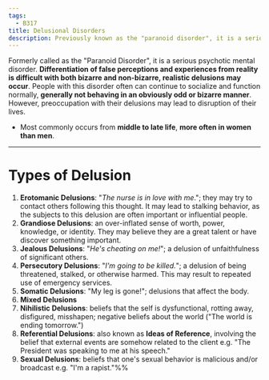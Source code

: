```yaml
---
tags:
  - B317
title: Delusional Disorders
description: Previously known as the "paranoid disorder", it is a serious psychotic mental disorder. Differentiation of reality from delusion is difficult, as mistaken perceptions or experiences may be simple and realistic.
---
```

Formerly called as the "Paranoid Disorder", it is a serious psychotic mental disorder. **Differentiation of false perceptions and experiences from reality is difficult with both bizarre and non-bizarre, realistic delusions may occur**. People with this disorder often can continue to socialize and function normally, **generally not behaving in an obviously odd or bizarre manner**. However, preoccupation with their delusions may lead to disruption of their lives.
- Most commonly occurs from **middle to late life**, **more often in women than men**.
___
# Types of Delusion
1. **Erotomanic Delusions**: "*The nurse is in love with me*."; they may try to contact others following this thought. It may lead to stalking behavior, as the subjects to this delusion are often important or influential people.
2. **Grandiose Delusions**: an over-inflated sense of worth, power, knowledge, or identity. They may believe they are a great talent or have discover something important.
3. **Jealous Delusions**: "*He's cheating on me!*"; a delusion of unfaithfulness of significant others.
4. **Persecutory Delusions**: "*I'm going to be killed.*"; a delusion of being threatened, stalked, or otherwise harmed. This may result to repeated use of emergency services.
5. **Somatic Delusions**: "My leg is gone!"; delusions that affect the body.
6. **Mixed Delusions**
9. **Nihilistic Delusions**: beliefs that the self is dysfunctional, rotting away, disfigured, misshapen; negative beliefs about the world ("The world is ending tomorrow.")
10. **Referential Delusions**: also known as **Ideas of Reference**, involving the belief that external events are somehow related to the client e.g. "The President was speaking to me at his speech."
11. **Sexual Delusions**: beliefs that one's sexual behavior is malicious and/or broadcast e.g. "I'm a rapist."%%